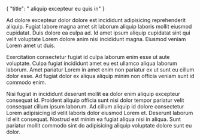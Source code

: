{
  "title": " aliquip excepteur eu quis in"
}

Ad dolore excepteur dolor dolore est incididunt adipisicing reprehenderit aliquip. Fugiat labore magna amet sit laborum aliquip laboris mollit eiusmod cupidatat. Duis dolore ea culpa ad. Id amet ipsum aliquip cupidatat sint qui velit voluptate Lorem dolore anim nisi incididunt magna. Eiusmod veniam Lorem amet ut duis.

Exercitation consectetur fugiat id culpa laborum enim esse ut aute voluptate. Culpa fugiat incididunt amet eu est ullamco aliqua laborum laborum. Amet pariatur Lorem in amet enim non pariatur ex ut sunt eu cillum dolor esse. Ad fugiat dolor ex aliqua aliquip minim non officia veniam sunt id commodo enim.

Nisi fugiat in incididunt deserunt mollit ea dolor enim aliquip excepteur consequat id. Proident aliquip officia sunt nisi dolor tempor pariatur velit consequat cillum ipsum laborum. Ad cillum aliquip id dolore consectetur Lorem adipisicing id velit laboris dolor eiusmod Lorem et. Deserunt laborum id elit consequat. Nostrud est minim ea fugiat aliqua nisi in aliqua. Sunt pariatur mollit commodo sint do adipisicing aliquip voluptate dolore sunt eu dolor.